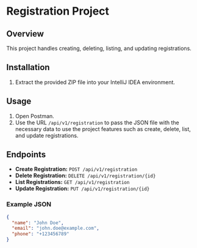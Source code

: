 # Registration Project

## Overview
This project handles creating, deleting, listing, and updating registrations.

## Installation
1. Extract the provided ZIP file into your IntelliJ IDEA environment.

## Usage
1. Open Postman.
2. Use the URL `/api/v1/registration` to pass the JSON file with the necessary data to use the project features such as create, delete, list, and update registrations.

## Endpoints
- **Create Registration:** `POST /api/v1/registration`
- **Delete Registration:** `DELETE /api/v1/registration/{id}`
- **List Registrations:** `GET /api/v1/registration`
- **Update Registration:** `PUT /api/v1/registration/{id}`

### Example JSON
```json
{
  "name": "John Doe",
  "email": "john.doe@example.com",
  "phone": "+123456789"
}
